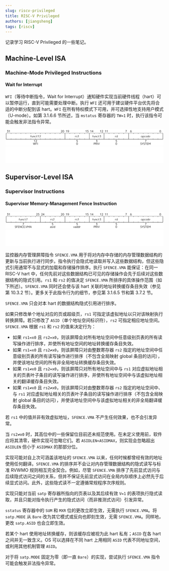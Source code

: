 ```yaml
---
slug: riscv-privileged
title: RISC-V Privileged
authors: [jiangsheng]
tags: [riscv]
---
```


记录学习 RISC-V Privileged 的一些笔记。

<!-- truncate -->

## Machine-Level ISA

### Machine-Mode Privileged Instructions

#### Wait for Interrupt

`WFI`（等待中断指令，Wait for Interrupt）通知硬件实现当前硬件线程（hart）可以暂停运行，直到可能需要处理中断。执行
`WFI`
还可用于建议硬件平台优先将合适的中断分配到该
hart。`WFI` 在所有特权模式下可用，并可选择性地支持用户模式（U-mode）。如第 3.1.6.6
节所述，当 `mstatus` 寄存器的 `TW=1`
时，执行该指令可能会触发非法指令异常。

![wfi.svg](svg/light/wfi.svg#gh-light-mode-only)
![wfi.svg](svg/dark/wfi.svg#gh-dark-mode-only)

## Supervisor-Level ISA

### Supervisor Instructions

#### Supervisor Memory-Management Fence Instruction

![sfencevma.svg](svg/light/sfencevma.svg#gh-light-mode-only)
![sfencevma.svg](svg/dark/sfencevma.svg#gh-dark-mode-only)

监控器内存管理屏障指令 `SFENCE.VMA`
用于将对内存中存储的内存管理数据结构的更新与当前执行进行同步。指令执行会隐式地读取并写入这些数据结构，但这些隐式引用通常不与显式的加载和存储操作排序。执行
`SFENCE.VMA` 能保证：在同一 RISC-V hart 中，任何先前对这些数据结构已可见的存储操作会先于后续对这些数据结构的隐式引用。`rs1`
和 `rs2` 的值决定 `SFENCE.VMA` 所排序的具体操作范围（如下所述）。`SFENCE.VMA`
同时还会使与该 hart 关联的地址转换缓存条目失效（参见第
10.3.2 节）。更多关于此指令行为的细节，参见第 3.1.6.5 节和第 3.7.2 节。

`SFENCE.VMA` 只会对本 hart 的数据结构隐式引用进行排序。

如果只修改单个地址对应的页或超级页，`rs1` 可指定该虚拟地址以只对该映射执行转换屏障。若只修改了
`ASID`（单个地址空间标识符），`rs2` 可指定相应地址空间。`SFENCE.VMA` 根据 `rs1` 和
`rs2` 的值来决定行为：

- 如果 `rs1=x0` 且 `rs2=x0`，则该屏障会对所有地址空间中任意级别页表的所有读写操作进行排序，并使所有地址空间的地址转换缓存条目失效。
- 如果 `rs1=x0` 且 `rs2≠x0`，则该屏障只对由整数寄存器 `rs2`
  指定的地址空间中任意级别页表的所有读写操作进行排序（不包含全局映射
  global 条目的访问），并使该地址空间的所有非全局地址转换缓存条目失效。
- 如果 `rs1≠x0` 且 `rs2=x0`，则该屏障只对所有地址空间中与 `rs1`
  对应虚拟地址相关的页表叶子条目的读写操作进行排序，并使所有地址空间中与该虚拟地址相关的翻译缓存条目失效。
- 如果 `rs1≠x0` 且 `rs2≠x0`，则该屏障只对由整数寄存器 `rs2` 指定的地址空间中、与
  `rs1`
  对应虚拟地址相关的页表叶子条目的读写操作进行排序（不包含全局映射 global
  条目的访问），并使该地址空间中与该虚拟地址相关的非全局翻译缓存条目失效。

若 `rs1` 中的值并非有效虚拟地址，`SFENCE.VMA` 不产生任何效果，也不会引发异常。

当 `rs2≠x0` 时，其高位中的一些保留位目前还未规范使用。在未定义使用前，软件应将其清零，硬件实现可忽略它们。若
`ASIDLEN<ASIDMAX`，则实现会忽略超出 `ASIDLEN` 但小于 `ASIDMAX` 的那部分位。

实现可能对自上次可涵盖该地址的 `SFENCE.VMA` 以来，任何时候都曾经有效的地址使用任何翻译。`SFENCE.VMA`
的排序并不会让对内存管理数据结构的隐式读写与标准 RVWMO 规则相互完全契合。例如，尽管
`SFENCE.VMA`
排序了先前显式访问与后续隐式访问之间的关系，但并不保证先前显式访问在全局内存顺序上必然先于后续显式访问。此外，这些隐式读不一定遵循常规程序次序规则。

实现只能对当前 `satp` 寄存器所指向的页表以及其后续有效 `V=1`
的表项执行隐式读取，并且只能对指令执行产生的隐式访问（而非推测式访问）引发异常。

`sstatus` 寄存器中的 `SUM` 和 `MXR` 位的更改立即生效，无需执行 `SFENCE.VMA`。将
`satp.MODE` 从
`Bare` 改为其它模式或反向也即刻生效，无需 `SFENCE.VMA`。同样地，更改 `satp.ASID`
也会立即生效。

若某个 hart 使用地址转换缓存，则该缓存应被视为此 hart 私有；`ASID` 在各 hart
之间并无一致含义。OS 可以选择在不同 hart 上用相同
`ASID` 代表不同地址空间，或利用其他机制管理 `ASID`。

对于将 `satp.MODE` 固定为零（即一直 `Bare`）的实现，尝试执行 `SFENCE.VMA`
指令可能会触发非法指令异常。
